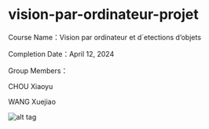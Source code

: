 # vision-par-ordinateur-projet


Course Name：Vision par ordinateur et d´etections d’objets

Completion Date：April 12, 2024

Group Members：

CHOU Xiaoyu

WANG Xuejiao



![alt tag](https://github.com/holmberd/js-space-invaders/blob/master/space-invaders.png)

